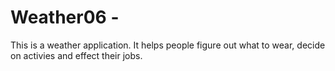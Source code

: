 # Weather06 - 
This is a weather application. It helps people figure out what to wear, decide on activies and effect their jobs.